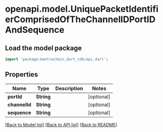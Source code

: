 # openapi.model.UniquePacketIdentifierComprisedOfTheChannelIDPortIDAndSequence

## Load the model package
```dart
import 'package:mantrachain_dart_sdk/api.dart';
```

## Properties
Name | Type | Description | Notes
------------ | ------------- | ------------- | -------------
**portId** | **String** |  | [optional] 
**channelId** | **String** |  | [optional] 
**sequence** | **String** |  | [optional] 

[[Back to Model list]](../README.md#documentation-for-models) [[Back to API list]](../README.md#documentation-for-api-endpoints) [[Back to README]](../README.md)


